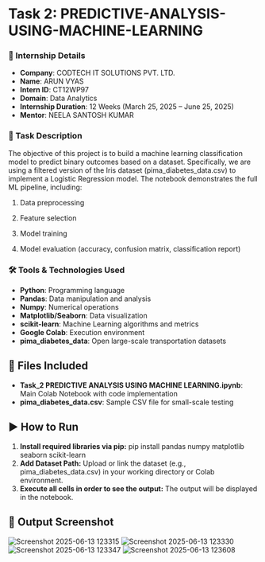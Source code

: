 # Task 2: PREDICTIVE-ANALYSIS-USING-MACHINE-LEARNING

### 🏢 Internship Details

- **Company**: CODTECH IT SOLUTIONS PVT. LTD.  
- **Name**: ARUN VYAS  
- **Intern ID**: CT12WP97  
- **Domain**: Data Analytics  
- **Internship Duration**: 12 Weeks (March 25, 2025 – June 25, 2025)  
- **Mentor**: NEELA SANTOSH KUMAR  

### 📝 Task Description
The objective of this project is to build a machine learning classification model to predict binary outcomes based on a dataset. Specifically, we are using a filtered version of the Iris dataset (pima_diabetes_data.csv) to implement a Logistic Regression model. The notebook demonstrates the full ML pipeline, including:

1. Data preprocessing

2. Feature selection

3. Model training

4. Model evaluation (accuracy, confusion matrix, classification report)

### 🛠️ Tools & Technologies Used

- **Python**: Programming language
- **Pandas**: Data manipulation and analysis
- **Numpy**:  Numerical operations
- **Matplotlib/Seaborn**: Data visualization
- **scikit-learn**: Machine Learning algorithms and metrics
- **Google Colab**: Execution environment
- **pima_diabetes_data**: Open large-scale transportation datasets

## 📂 Files Included

- **Task_2 PREDICTIVE ANALYSIS USING MACHINE LEARNING.ipynb**: Main Colab Notebook with code implementation 
- **pima_diabetes_data.csv**: Sample CSV file for small-scale testing  

## ▶️ How to Run

1. **Install required libraries via pip:** pip install pandas numpy matplotlib seaborn scikit-learn
2. **Add Dataset Path:** Upload or link the dataset (e.g., pima_diabetes_data.csv) in your working directory or Colab environment.
3. **Execute all cells in order to see the output:** The output will be displayed in the notebook.

## 📸 Output Screenshot

![Screenshot 2025-06-13 123315](https://github.com/user-attachments/assets/f505ac28-2047-4fc3-af06-1c0725b25462)
![Screenshot 2025-06-13 123330](https://github.com/user-attachments/assets/b9663e89-7928-4ea2-a91c-bac433cdbd7d)
![Screenshot 2025-06-13 123347](https://github.com/user-attachments/assets/36ec8ba7-4162-43e0-a0ff-db55e0788419)
![Screenshot 2025-06-13 123608](https://github.com/user-attachments/assets/bdbe5ee7-f7ee-42ee-95a8-88fbc29e4f87)







